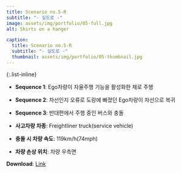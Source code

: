 ```yaml
---
title: Scenario no.5-R
subtitle: "- 실도로 -"
image: assets/img/portfolio/05-full.jpg
alt: Shirts on a hanger

caption:
  title: Scenario no.5-R
  subtitle: "- 실도로 -"
  thumbnail: assets/img/portfolio/05-thumbnail.jpg
--- 
```


{:.list-inline}
- **Sequence 1**: Ego차량이 자율주행 기능을 활성화한 채로 주행
- **Sequence 2**: 차선인지 오류로 도랑에 빠졌던 Ego차량이 차선으로 복귀
- **Sequence 3**: 반대편에서 주행 중인 버스와 충돌

- **사고차량 차종**: Freightliner truck(service vehicle)
- **충돌 시 차량 속도**: 119km/h(74mph)
- **차량 손상 위치**: 차량 우측면

**Download**: [Link  ](https://gofile.me/5HZpx/neQ39GV8E)